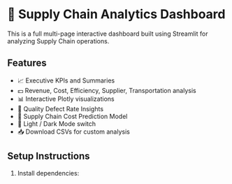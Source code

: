 # 🚀 Supply Chain Analytics Dashboard

This is a full multi-page interactive dashboard built using Streamlit for analyzing Supply Chain operations.

## Features
- 📈 Executive KPIs and Summaries
- 💵 Revenue, Cost, Efficiency, Supplier, Transportation analysis
- 📊 Interactive Plotly visualizations
- 🔧 Quality Defect Rate Insights
- 🔮 Supply Chain Cost Prediction Model
- 🌙 Light / Dark Mode switch
- 📥 Download CSVs for custom analysis

## Setup Instructions
1. Install dependencies:
